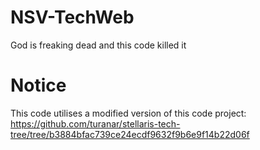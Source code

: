 # NSV-TechWeb
God is freaking dead and this code killed it


# Notice
This code utilises a modified version of this code project: <br>https://github.com/turanar/stellaris-tech-tree/tree/b3884bfac739ce24ecdf9632f9b6e9f14b22d06f
